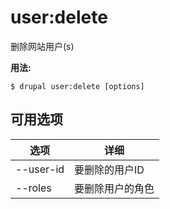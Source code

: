 # user:delete
删除网站用户(s)

**用法:**
```
$ drupal user:delete [options]
```

## 可用选项
选项 | 详细
-------|-------------
--user-id | 要删除的用户ID
--roles | 要删除用户的角色
